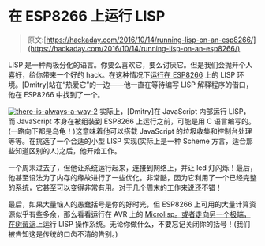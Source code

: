 # 在 ESP8266 上运行 LISP

> 原文:[https://hackaday.com/2016/10/14/running-lisp-on-an-esp8266/](https://hackaday.com/2016/10/14/running-lisp-on-an-esp8266/)

LISP 是一种两极分化的语言。你要么喜欢它，要么讨厌它。但是我们会抛开个人喜好，给你带来一个好的 hack。在这种情况下[运行在 ESP8266](http://dmitryfrank.com/articles/lisp_on_mcu) 上的 LISP 环境。[Dmitry]站在“热爱它”的一边——他一直在等待编写 LISP 解释程序的借口，他在 ESP8266 中找到了一个。

[![there-is-always-a-way-2](../Images/49ce796b346e3c917f92ab405724ea43.png)](https://hackaday.com/wp-content/uploads/2016/10/there-is-always-a-way-2.jpg) 实际上，[Dmitry]在 JavaScript 内部运行 LISP，而 JavaScript 本身在被组装到 ESP8266 上运行之前，可能是用 C 语言编写的。(一路向下都是乌龟！)这意味着他可以搭载 JavaScript 的垃圾收集和控制台处理等等。在挑选了一个合适的小型 LISP 实现(实际上是一种 Scheme 方言，适合那些知道区别的人)之后，他开始工作。

一个周末过去了，但他让系统运行起来，连接到网络上，并让 led 灯闪烁！最后，他甚至设法为了内存的缘故进行了一些优化。非常酷，因为它利用了一个已经完整的系统，它甚至可以变得非常有用。对于几个周末的工作来说还不错！

最后，如果大量恼人的愚蠢括号是你的好时光，但 ESP8266 上可用的大量计算资源似乎有些多余，那么看看运行在 AVR 上的 [Microlisp。或者走向另一个极端，](http://hackaday.com/2016/09/13/microlisp-lisp-for-the-avr/)[在树莓派](http://hackaday.com/2015/09/23/old-lisp-languaged-used-for-new-raspberry-pi-os/)上运行 LISP 操作系统。无论你做什么，不要忘记关闭你的括号！(我们被告知这是传统的口齿不清的告别。)